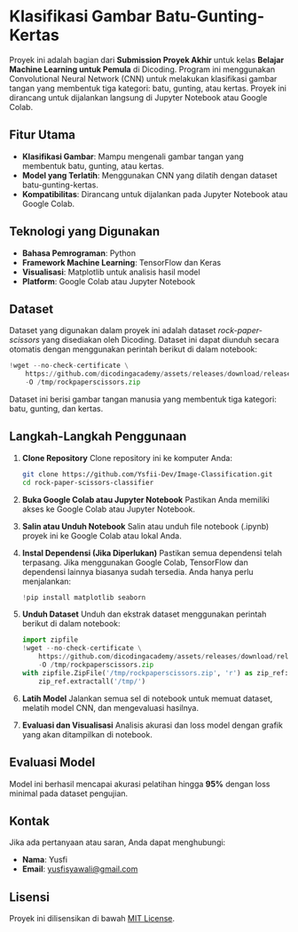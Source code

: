 # Klasifikasi Gambar Batu-Gunting-Kertas

Proyek ini adalah bagian dari **Submission Proyek Akhir** untuk kelas **Belajar Machine Learning untuk Pemula** di Dicoding. Program ini menggunakan Convolutional Neural Network (CNN) untuk melakukan klasifikasi gambar tangan yang membentuk tiga kategori: batu, gunting, atau kertas. Proyek ini dirancang untuk dijalankan langsung di Jupyter Notebook atau Google Colab.

## Fitur Utama

- **Klasifikasi Gambar**: Mampu mengenali gambar tangan yang membentuk batu, gunting, atau kertas.
- **Model yang Terlatih**: Menggunakan CNN yang dilatih dengan dataset batu-gunting-kertas.
- **Kompatibilitas**: Dirancang untuk dijalankan pada Jupyter Notebook atau Google Colab.

## Teknologi yang Digunakan

- **Bahasa Pemrograman**: Python
- **Framework Machine Learning**: TensorFlow dan Keras
- **Visualisasi**: Matplotlib untuk analisis hasil model
- **Platform**: Google Colab atau Jupyter Notebook

## Dataset

Dataset yang digunakan dalam proyek ini adalah dataset _rock-paper-scissors_ yang disediakan oleh Dicoding. Dataset ini dapat diunduh secara otomatis dengan menggunakan perintah berikut di dalam notebook:

```python
!wget --no-check-certificate \
    https://github.com/dicodingacademy/assets/releases/download/release/rockpaperscissors.zip \
    -O /tmp/rockpaperscissors.zip
```

Dataset ini berisi gambar tangan manusia yang membentuk tiga kategori: batu, gunting, dan kertas.

## Langkah-Langkah Penggunaan

1. **Clone Repository**
   Clone repository ini ke komputer Anda:

   ```bash
   git clone https://github.com/Ysfii-Dev/Image-Classification.git
   cd rock-paper-scissors-classifier
   ```

2. **Buka Google Colab atau Jupyter Notebook**
   Pastikan Anda memiliki akses ke Google Colab atau Jupyter Notebook.

3. **Salin atau Unduh Notebook**
   Salin atau unduh file notebook (.ipynb) proyek ini ke Google Colab atau lokal Anda.

4. **Instal Dependensi (Jika Diperlukan)**
   Pastikan semua dependensi telah terpasang. Jika menggunakan Google Colab, TensorFlow dan dependensi lainnya biasanya sudah tersedia. Anda hanya perlu menjalankan:

   ```python
   !pip install matplotlib seaborn
   ```

5. **Unduh Dataset**
   Unduh dan ekstrak dataset menggunakan perintah berikut di dalam notebook:

   ```python
   import zipfile
   !wget --no-check-certificate \
       https://github.com/dicodingacademy/assets/releases/download/release/rockpaperscissors.zip \
       -O /tmp/rockpaperscissors.zip
   with zipfile.ZipFile('/tmp/rockpaperscissors.zip', 'r') as zip_ref:
       zip_ref.extractall('/tmp/')
   ```

6. **Latih Model**
   Jalankan semua sel di notebook untuk memuat dataset, melatih model CNN, dan mengevaluasi hasilnya.

7. **Evaluasi dan Visualisasi**
   Analisis akurasi dan loss model dengan grafik yang akan ditampilkan di notebook.

## Evaluasi Model

Model ini berhasil mencapai akurasi pelatihan hingga **95%** dengan loss minimal pada dataset pengujian.

## Kontak

Jika ada pertanyaan atau saran, Anda dapat menghubungi:

- **Nama**: Yusfi
- **Email**: yusfisyawali@gmail.com

## Lisensi

Proyek ini dilisensikan di bawah [MIT License](LICENSE).

